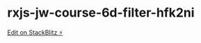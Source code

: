 # rxjs-jw-course-6d-filter-hfk2ni

[Edit on StackBlitz ⚡️](https://stackblitz.com/edit/rxjs-jw-course-6d-filter-hfk2ni)